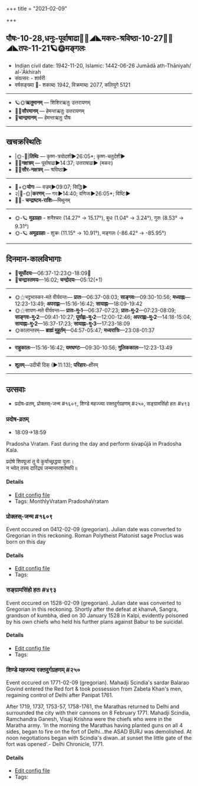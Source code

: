 +++
title = "2021-02-09"

+++
## पौषः-10-28,धनुः-पूर्वाषाढा🌛🌌◢◣मकरः-श्रविष्ठा-10-27🌌🌞◢◣तपः-11-21🪐🌞मङ्गलः
- Indian civil date: 1942-11-20, Islamic: 1442-06-26 Jumādā ath-Thāniyah/ al-ʾĀkhirah
- संवत्सरः - शार्वरी
- वर्षसङ्ख्या 🌛- शकाब्दः 1942, विक्रमाब्दः 2077, कलियुगे 5121
___________________
- 🪐🌞**ऋतुमानम्** — शिशिरऋतुः उत्तरायणम्
- 🌌🌞**सौरमानम्** — हेमन्तऋतुः उत्तरायणम्
- 🌛**चान्द्रमानम्** — हेमन्तऋतुः पौषः
___________________


## खचक्रस्थितिः
- |🌞-🌛|**तिथिः** — कृष्ण-त्रयोदशी►26:05*; कृष्ण-चतुर्दशी►  
- 🌌🌛**नक्षत्रम्** — पूर्वाषाढा►14:37; उत्तराषाढा► (मकरः)  
- 🌌🌞**सौर-नक्षत्रम्** — श्रविष्ठा►  
___________________
- 🌛+🌞**योगः** — वज्रम्►09:07; सिद्धिः►  
- २|🌛-🌞|**करणम्** — गरः►14:40; वणिजः►26:05*; विष्टिः►  
- 🌌🌛- **चन्द्राष्टम-राशिः**—मिथुनम्  
___________________
- 🌞-🪐 **मूढग्रहाः** - शनैश्चरः (14.27° → 15.17°), बुधः (1.04° → 3.24°), गुरुः (8.53° → 9.31°)
- 🌞-🪐 **अमूढग्रहाः** - शुक्रः (11.15° → 10.91°), मङ्गलः (-86.42° → -85.95°)
___________________


## दिनमान-कालविभागाः
- 🌅**सूर्योदयः**—06:37-12:23🌞️-18:09🌇  
- 🌛**चन्द्रास्तमयः**—16:02; **चन्द्रोदयः**—05:12(+1)  
___________________
- 🌞⚝भट्टभास्कर-मते वीर्यवन्तः— **प्रातः**—06:37-08:03; **साङ्गवः**—09:30-10:56; **मध्याह्नः**—12:23-13:49; **अपराह्णः**—15:16-16:42; **सायाह्नः**—18:09-19:42  
- 🌞⚝सायण-मते वीर्यवन्तः— **प्रातः-मु॰1**—06:37-07:23; **प्रातः-मु॰2**—07:23-08:09; **साङ्गवः-मु॰2**—09:41-10:27; **पूर्वाह्णः-मु॰2**—12:00-12:46; **अपराह्णः-मु॰2**—14:18-15:04; **सायाह्नः-मु॰2**—16:37-17:23; **सायाह्नः-मु॰3**—17:23-18:09  
- 🌞कालान्तरम्— **ब्राह्मं मुहूर्तम्**—04:57-05:47; **मध्यरात्रिः**—23:08-01:37  
___________________
- **राहुकालः**—15:16-16:42; **यमघण्टः**—09:30-10:56; **गुलिककालः**—12:23-13:49  
___________________
- **शूलम्**—उदीची दिक् (►11:13); **परिहारः**–क्षीरम्  
___________________

## उत्सवाः
- प्रदोष-व्रतम्, प्रोक्लस्-जन्म #१६०९, शिण्डे महज्ज्या रक्तदुर्गग्रहणम् #२५०, सङ्ग्रामसिंहो हतः #४९३
### प्रदोष-व्रतम्
- 18:09→18:59

Pradosha Vratam. Fast during the day and perform śivapūjā in Pradosha Kala.

प्रदोषे  शिवपूजां  तु  ये  कुर्याच्छ्रद्धया  युताः।  
न  भवेत्  तस्य  दारिद्र्यं  जन्मान्तरशतेष्वपि॥



#### Details
- [Edit config file](https://github.com/jyotisham/adyatithi/blob/master/time_focus/monthly/pradoSha/description_only/pradOSa-vratam.toml)
- Tags: MonthlyVratam PradoshaVratam


### प्रोक्लस्-जन्म #१६०९

Event occured on 0412-02-09 (gregorian). Julian date was converted to Gregorian in this reckoning. Roman Polytheist Platonist sage Proclus was born on this day

#### Details
- [Edit config file](https://github.com/jyotisham/adyatithi/blob/master/mahApuruSha/later/julian/day/02/08/proklas-janma.toml)
- Tags: 


### सङ्ग्रामसिंहो हतः #४९३

Event occured on 1528-02-09 (gregorian). Julian date was converted to Gregorian in this reckoning. Shortly after the defeat at khanvA, Sangra, grandson of kumbha, died on 30 January 1528 in Kalpi, evidently poisoned by his own chiefs who held his further plans against Babur to be suicidal.

#### Details
- [Edit config file](https://github.com/jyotisham/adyatithi/blob/master/mahApuruSha/xatra-later/julian/day/01/30/sangrAmasiMho_hataH.toml)
- Tags: 


### शिण्डे महज्ज्या रक्तदुर्गग्रहणम् #२५०

Event occured on 1771-02-09 (gregorian). Mahadji Scindia's sardar Balarao Govind entered the Red fort & took possession from Zabeta Khan's men, regaining control of Delhi after Panipat 1761.

After 1719, 1737, 1753-57, 1758-1761, the Marathas returned to Delhi and surrounded the city with their cannons on 8 February 1771. Mahadji Scindia, Ramchandra Ganesh, Visaji Krishna were the chiefs who were in the Maratha army. 'In the morning the Marathas having planted guns on all 4 sides, began to fire on the fort of Delhi...the ASAD BURJ was demolished. At noon negotiations began with Scindia's diwan..at sunset  the little gate of the fort was opened'.- Delhi Chronicle, 1771.

#### Details
- [Edit config file](https://github.com/jyotisham/adyatithi/blob/master/mahApuruSha/xatra-later/gregorian/day/02/09/shiNDe-mahadjyA_rakta-durga-grahaNam.toml)
- Tags: 


